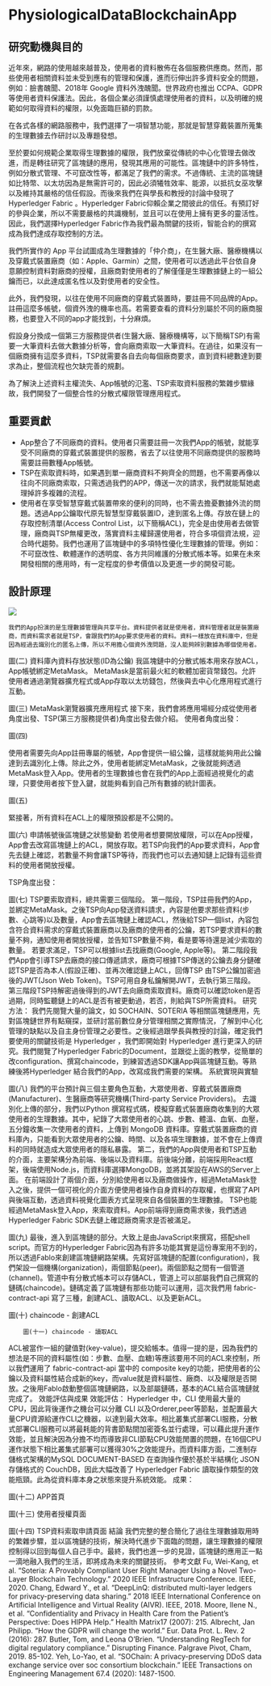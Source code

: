 # PhysiologicalDataBlockchainApp

## 研究動機與目的
近年來，網路的使用越來越普及，使用者的資料散佈在各個服務供應商。然而，那些使用者相關資料並未受到應有的管理和保護，進而衍伸出許多資料安全的問題，例如：臉書醜聞、2018年 Google 資料外洩醜聞。世界政府也推出 CCPA、GDPR 等使用者資料保護法。因此，各個企業必須謹慎處理使用者的資料，以及明確的規範如何取得資料的權限，以免面臨巨額的罰款。

在各式各樣的網路服務中，我們選擇了一項智慧功能，那就是智慧穿戴裝置所蒐集的生理數據去作研討以及專題發想。

至於要如何規範企業取得生理數據的權限，我們放棄從傳統的中心化管理去做改進，而是轉往研究了區塊鏈的應用，發現其應用的可能性。區塊鏈中的許多特性，例如分散式管理、不可竄改性等，都滿足了我們的需求。不過傳統、主流的區塊鏈如比特幣、以太坊因為是無需許可的，因此必須犧牲效率、能源，以抵抗女巫攻擊以及維持其嚴格的信任假設。而後來我們在與學長和教授的討論中發現了Hyperledger Fabric 。Hyperledger Fabric仰賴企業之間彼此的信任。有預訂好的參與企業，所以不需要嚴格的共識機制，並且可以在使用上擁有更多的靈活性。因此，我們選擇Hyperledger Fabric作為我們最為關鍵的技術，智能合約的撰寫成為我們達成存取控制的方法。

我們所實作的 App 平台試圖成為生理數據的「仲介商」，在生醫大廠、醫療機構以及穿戴式裝置廠商（如：Apple、Garmin）之間，使用者可以透過此平台依自身意願控制資料對廠商的授權，且廠商對使用者的了解僅僅是生理數據鏈上的一組公鑰而已，以此達成匿名性以及對使用者的安全性。

此外，我們發現，以往在使用不同廠商的穿戴式裝置時，要註冊不同品牌的App。註冊這麼多帳號，個資外洩的機率也高。若需要查看的資料分別屬於不同的廠商服務，也要登入不同的app才能找到，十分麻煩。

假設身分換成一個第三方服務提供者(生醫大廠、醫療機構等，以下簡稱TSP)有需要一大筆資料去做大數據分析等，會向廠商索取一大筆資料。在過往，如果沒有一個廠商擁有這麼多資料，TSP就需要各自去向每個廠商要求，直到資料總數達到要求為止，整個流程也欠缺完善的規劃。

為了解決上述資料主權流失、App帳號的氾濫、TSP索取資料服務的繁雜步驟緣故，我們開發了一個整合性的分散式權限管理應用程式。

## 重要貢獻
- App整合了不同廠商的資料。使用者只需要註冊一次我們App的帳號，就能享受不同廠商的穿戴式裝置提供的服務，省去了以往使用不同廠商提供的服務時需要註冊數種App帳號。
- TSP在索取資料時，如果遇到單一廠商資料不夠齊全的問題，也不需要再像以往向不同廠商索取，只需透過我們的APP，傳送一次的請求，我們就能幫她處理掉許多複雜的流程。
- 使用者在享受智慧穿戴式裝置帶來的便利的同時，也不需去擔憂數據外流的問題。透過App公鑰取代原先智慧型穿戴裝置ID，達到匿名上傳。存放在鏈上的存取控制清單(Access Control List，以下簡稱ACL)，完全是由使用者去做管理，廠商與TSP無權更改，落實資料主權歸還使用者，符合多項個資法規，迎合時代趨勢。我們也運用了區塊鏈中的多項特性優化生理數據的管理。例如：不可竄改性、軟體運作的透明度、各方共同維護的分散式帳本等。如果在未來開發相關的應用時，有一定程度的參考價值以及更進一步的開發可能。

## 設計原理

![](https://i.imgur.com/0p6XEMq.png)

	我們的App扮演的是生理數據管理與共享平台。資料提供者就是使用者，資料管理者就是裝置廠商，而資料需求者就是TSP，會跟我們的App要求使用者的資料。資料一樣放在資料庫中，但是因為經過去識別化的匿名上傳，所以不用擔心個資外洩問題，沒人能夠辨別數據為哪個使用者。

圖(二) 資料庫內資料存放狀態(ID為公鑰)
	我區塊鏈中的分散式帳本用來存放ACL，App帳號綁定MetaMask。
MetaMask是當前最火紅的軟體加密貨幣錢包。允許使用者通過瀏覽器擴充程式或App存取以太坊錢包，然後與去中心化應用程式進行互動。

圖(三) MetaMask瀏覽器擴充應用程式
接下來，我們會將應用場經分成從使用者角度出發、TSP(第三方服務提供者)角度出發去做介紹。
使用者角度出發：

圖(四)

使用者需要先向App註冊專屬的帳號，App會提供一組公鑰，這樣就能夠用此公鑰達到去識別化上傳。除此之外，使用者能綁定MetaMask，之後就能夠透過MetaMask登入App。使用者的生理數據也會在我們的App上面經過視覺化的處理，只要使用者按下登入鍵，就能夠看到自己所有數據的統計圖表。

圖(五)

緊接著，所有資料在ACL上的權限預設都是不公開的。

圖(六) 申請帳號後區塊鏈之狀態變動
若使用者想要開放權限，可以在App授權，App會去改寫區塊鏈上的ACL，開放存取。若TSP向我們的App要求資料，App會先去鏈上確認，若數量不夠會讓TSP等待，而我們也可以去通知鏈上記錄有這些資料的使用者開放授權。

TSP角度出發：

圖(七)
TSP要索取資料，總共需要三個階段。
第一階段，TSP註冊我們的App，並綁定MetaMask。之後TSP向App發送資料請求，內容是他要求那些資料(步數、心跳等)以及數量，App會去區塊鏈上確認ACL，然後給TSP一個list，內容包含符合資料需求的穿戴式裝置廠商以及廠商的使用者的公鑰，若TSP要求資料的數量不夠，通知使用者開放授權，並告知TSP數量不夠，看是要等待還是減少索取的數量。 若要求滿足，TSP可以根據list去找廠商(Google, Apple等)。
第二階段我們App會引導TSP去廠商的接口傳遞請求，廠商可根據TSP傳送的公鑰去身分鏈確認TSP是否為本人(假設正確)、並再次確認鏈上ACL，回傳TSP 由TSP公鑰加密過後的JWT(Json Web Token)。TSP可用自身私鑰解開JWT，去執行第三階段。
第三階段TSP持解密過後得到的JWT去向廠商索取資料。廠商可以確認token是否過期，同時監聽鏈上的ACL是否有被更動過，若否，則給與TSP所需資料。 
研究方法：
我們先閱覽大量的論文，如 SOCHAIN、SOTERIA 等相關區塊鏈應用，先對區塊鏈世界有點窺探，並研討當前數位身分管理相關之實際情況，了解到中心化管理的缺點以及自主身份管理之必要性。之後經過跟學長與教授的討論，確定我們要使用的關鍵技術是 Hyperledger ，我們即開始對 Hyperledger 進行更深入的研究。我們閱覽了Hyperledger Fabric的Document，並跟從上面的教學，從簡單的改configuration、撰寫chaincode，到練習透過SDK讓App與區塊鏈互動。等熟練後將Hyperledger 結合我們的App，改寫成我們需要的架構。
系統實現與實驗

圖(八)
我們的平台預計與三個主要角色互動，大眾使用者、穿戴式裝置廠商(Manufacturer)、生醫廠商等研究機構(Third-party Service Providers)。
去識別化上傳的部分，我們以Python 撰寫程式碼，模擬穿戴式裝置廠商收集到的大眾使用者的生理數據。其中，紀錄了大眾使用者的心跳、步數、體溫、血氧、血壓，五分鐘收集一次使用者的資料，上傳到 MongoDB 資料庫。穿戴式裝置廠商的資料庫內，只能看到大眾使用者的公鑰、時間、以及各項生理數據，並不會在上傳資料的同時就造成大眾使用者的隱私暴露。
第二，我們的App與使用者和TSP互動的介面，主要架構分為前端、後端以及資料庫。前後端分離，前端採用React框架，後端使用Node.js，而資料庫選擇MongoDB，並將其架設在AWS的Server上面。
在前端設計了兩個介面，分別給使用者以及廠商做操作，經過MetaMask登入之後，提供一個可視化的介面方便使用者操作自身資料的存取權，也撰寫了API與後端互動，透過資料視覺化圖表方式呈現來自各個裝置的生理數據。
TSP也能經過MetaMask登入App，來索取資料。App前端得到廠商需求後，我們透過Hyperledger Fabric SDK去鏈上確認廠商需求是否被滿足。

圖(九)
最後，進入到區塊鏈的部分。大致上是由JavaScript來撰寫，搭配shell script。而官方的Hyperledger Fabric因為有許多功能其實是這份專案用不到的，所以透過Fablo來創建區塊鏈網路架構。先寫好區塊鏈的配置(configuration)，我們架設一個機構(organization)，兩個節點(peer)。兩個節點之間有一個管道(channel)。管道中有分散式帳本可以存儲ACL，管道上可以部屬我們自己撰寫的鏈碼(chaincode)。鏈碼定義了區塊鏈有那些功能可以運用，這次我們用 fabric-contract-api 寫了三種，創建ACL、讀取ACL、以及更新ACL。

圖(十) chaincode - 創建ACL

		圖(十一) chaincode - 讀取ACL
ACL被當作一組的鍵值對(key-value)，提交給帳本。值得一提的是，因為我們的想法是不同的資料屬性(如：步數、血壓、血糖)等應該要用不同的ACL來控制，所以我們運用了 fabric-contract-api 當中的 composite key的功能，把使用者的公鑰以及資料屬性結合成新的key，而value就是資料屬性、廠商、以及權限是否開放。之後用Fablo啟動整個區塊鏈網路，以及部屬鏈碼，基本的ACL結合區塊鏈就完成了。
效能評估與成果
效能評估：
Hyperledger 中，CLI 使用最大量的 CPU，因此背後運作之機台可以分離 CLI 以及Orderer,peer等節點，並配置最大量CPU資源給運作CLI之機器，以達到最大效率。相比叢集式部署CLI服務，分散式部署CLI服務可以將最耗能的背書節點間加密簽名並行處理，可以藉此提升運作效能，並且解決因為分擔不均而導致非CLI節點CPU效能閒置的問題，在16個CPU運作狀態下相比叢集式部署可以獲得30%之效能提升。而資料庫方面，二進制存儲格式架構的MySQL DOCUMENT-BASED 在查詢操作優於基於半結構化 JSON 存儲格式的 CouchDB，因此大幅改善了 Hyperledger Fabric 讀取操作類型的效能瓶頸。此為從資料庫本身之狀態來提升系統效能。
成果：

圖(十二) APP首頁

圖(十三) 使用者授權頁面       

圖(十四) TSP資料索取申請頁面
結論
我們完整的整合簡化了過往生理數據取用時的繁雜步驟，並以區塊鏈的技術，解決時代進步下面臨的問題，讓生理數據的權限控制得以回到每個人自己手中。最終，我們也進一步的見證，區塊鏈的應用正一點一滴地融入我們的生活，即將成為未來的關鍵技術。
參考文獻
Fu, Wei-Kang, et al. “Soteria: A Provably Compliant User Right Manager Using a Novel Two-Layer Blockchain Technology.” 2020 IEEE Infrastructure Conference. IEEE, 2020.
Chang, Edward Y., et al. “DeepLinQ: distributed multi-layer ledgers for privacy-preserving data sharing.” 2018 IEEE International Conference on Artificial Intelligence and Virtual Reality (AIVR). IEEE, 2018.
Moore, Ilene N., et al. “Confidentiality and Privacy in Health Care from the Patient’s Perspective: Does HIPPA Help.” Health Matrix17 (2007): 215.
Albrecht, Jan Philipp. “How the GDPR will change the world.” Eur. Data Prot. L. Rev. 2 (2016): 287.
Butler, Tom, and Leona O’Brien. “Understanding RegTech for digital regulatory compliance.” Disrupting Finance. Palgrave Pivot, Cham, 2019. 85-102.
Yeh, Lo-Yao, et al. “SOChain: A privacy-preserving DDoS data exchange service over soc consortium blockchain.” IEEE Transactions on Engineering Management 67.4 (2020): 1487-1500.
